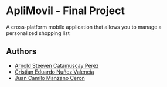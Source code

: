 # ApliMovil - Final Project 

A cross-platform mobile application that allows you to manage
a personalized shopping list


## Authors

- [Arnold Steeven Catamuscay Perez](https://github.com/ArnoldCatamuscay)
- [Cristian Eduardo Nuñez Valencia](https://github.com/Cristiannv)
- [Juan Camilo Manzano Ceron](https://github.com/Juank0512)

